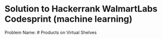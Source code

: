 # Solution to Hackerrank WalmartLabs Codesprint (machine learning)
Problem Name: # Products on Virtual Shelves
